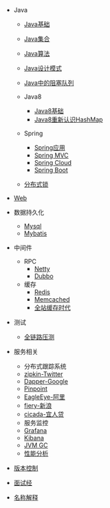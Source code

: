 - Java
  - [Java基础](learn-java/wiki/information/java/java_base)
  - [Java集合](learn-java/wiki/information/java/java_collection)
  - [Java算法](learn-java/wiki/information/java/java_algorithm)
  - [Java设计模式](https://www.cnblogs.com/foryang/p/5849402.html)
  - [Java中的阻塞队列](learn-java/wiki/information/java/java_blocking_queue)
  - Java8
     - [Java8基础](learn-java/wiki/information/java/java8)
     - [Java8重新认识HashMap](learn-java/wiki/information/java/java8_hashmap)
  - Spring
     - [Spring应用](learn-java/wiki/information/spring/spring_info)
     - [Spring MVC](learn-java/wiki/information/spring/spring_mvc) 
     - [Spring Cloud]({{baseDomain}}?sidebar=learn-java/learn-spring-cloud) 
     - [Spring Boot](https://doc.yonyoucloud.com/doc/Spring-Boot-Reference-Guide/I.%20Spring%20Boot%20Documentation/index.html) 
  
  - [分布式锁](//www.jianshu.com/p/535efcab356d) 

- [Web](learn-java/wiki/information/web)
- 数据持久化   
  - [Mysql](learn-java/wiki/information/database/mysql) 
  - [Mybatis](learn-java/wiki/information/database/mybatis) 
- 中间件
  - RPC
    - [Netty](learn-java/wiki/information/middleware/netty/netty_info)
    - [Dubbo](learn-java/wiki/information/middleware/dubbo/dubbo_info)
  - 缓存
     - [Redis](learn-java/wiki/information/cache/redis)
     - [Memcached](learn-java/wiki/information/cache/memcached)     
     - [全站缓存时代](https://mp.weixin.qq.com/s/Qda9sayJI2hq_nzvuROG4Q)  
- 测试
  - [全链路压测](//jm.taobao.org/2017/03/30/20170330/)     
- 服务相关  
  - 分布式跟踪系统
   - [zipkin-Twitter](https://zipkin.io/)
   - [Dapper-Google](https://bigbully.github.io/Dapper-translation/) 
   - [Pinpoint](https://github.com/naver/pinpoint) 
   - [EagleEye-阿里](https://www.alibabacloud.com/help/zh/doc-detail/63092.htm)
   - [fiery-新浪](https://github.com/weiboad/fiery) 
   - [cicada-宜人贷](https://github.com/Yirendai/cicada) 
  - 服务监控
   - [Grafana](https://kibana.logstash.es/content/elasticsearch/other/grafana.html)
   - [Kibana](//www.cnblogs.com/hanyifeng/p/5860731.html)
   - [JVM GC](//blog.csdn.net/wwd0501/article/details/78404105)
   - [性能分析](learn-java/wiki/information/performance/performance)
   
- [版本控制](/wiki/information/version)   
- [面试经](learn-java/wiki/information/interview)    
- [名称解释](learn-java/wiki/information/nounal)    